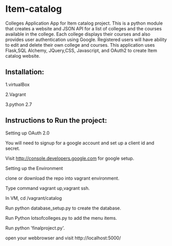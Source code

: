 # Item-catalog
Colleges Application App for Item catalog project. This is a python module that creates a website and JSON API for a list of colleges and the courses available in the college. Each college displays their courses and also provides user authentication using Google. Registered users will have ability to edit and delete their own college and courses. This application uses Flask,SQL Alchemy, JQuery,CSS, Javascript, and OAuth2 to create Item catalog website.

## Installation:
1.virtualBox 

2.Vagrant 

3.python 2.7


## Instructions to Run the project:

Setting up OAuth 2.0

You will need to signup for a google account and set up a client id and secret.

Visit http://console.developers.google.com for google setup.

Setting up the Environment

clone or download the repo into vagrant environment.

Type command vagrant up,vagrant ssh.

In VM, cd /vagrant/catalog

Run python database_setup.py to create the database.

Run Python lotsofcolleges.py to add the menu items.

Run python 'finalproject.py'.

open your webbrowser and visit http://localhost:5000/
